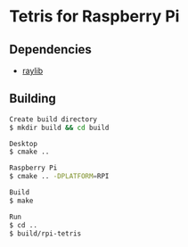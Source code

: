 # Tetris for Raspberry Pi

## Dependencies
- [raylib](https://github.com/raysan5/raylib)

## Building
```bash
Create build directory
$ mkdir build && cd build

Desktop
$ cmake ..

Raspberry Pi
$ cmake .. -DPLATFORM=RPI

Build
$ make

Run
$ cd ..
$ build/rpi-tetris
```
